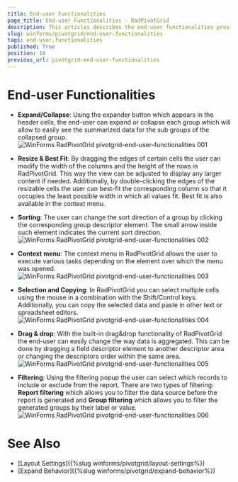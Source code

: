 ```yaml
---
title: End-user Functionalities
page_title: End-user Functionalities - RadPivotGrid
description: This articles describes the end-user functionalities provided by RadPivotGrid
slug: winforms/pivotgrid/end-user-functionalities
tags: end-user,functionalities
published: True
position: 18
previous_url: pivotgrid-end-user-functionalities
---
```


# End-user Functionalities

* __Expand/Collapse__: Using the expander button which appears in the header cells, the end-user can expand or collapse each group which will allow to easily see the summarized data for the sub groups of the collapsed group.
	![WinForms RadPivotGrid pivotgrid-end-user-functionalities 001](images/pivotgrid-end-user-functionalities001.gif)

* __Resize & Best Fit__: By dragging the edges of certain cells the user can modify the width of the columns and the height of the rows in RadPivotGrid. This way the view can be adjusted to display any larger content if needed. Additionally, by double-clicking the edges of the resizable cells the user can best-fit the corresponding column so that it occupies the least possible width in which all values fit. Best fit is also available in the context menu.

* __Sorting__: The user can change the sort direction of a group by clicking the corresponding group descriptor element. The small arrow inside such element indicates the current sort direction.
	![WinForms RadPivotGrid pivotgrid-end-user-functionalities 002](images/pivotgrid-end-user-functionalities002.png)

* __Context menu__: The context menu in RadPivotGrid allows the user to execute various tasks depending on the element over which the menu was opened.
	![WinForms RadPivotGrid pivotgrid-end-user-functionalities 003](images/pivotgrid-end-user-functionalities003.png)

* __Selection and Copying__: In RadPivotGrid you can select multiple cells using the mouse in a combination with the Shift/Control keys. Additionally, you can copy the selected data and paste in other text or spreadsheet editors.
	![WinForms RadPivotGrid pivotgrid-end-user-functionalities 004](images/pivotgrid-end-user-functionalities004.png)

* __Drag & drop__: With the built-in drag&drop functionality of RadPivotGrid the end-user can easily change the way data is aggregated. This can be done by dragging a field descriptor element to another descriptor area or changing the descriptors order within the same area.
	![WinForms RadPivotGrid pivotgrid-end-user-functionalities 005](images/pivotgrid-end-user-functionalities005.gif)

* __Filtering__: Using the filtering popup the user can select which records to include or exclude from the report. There are two types of filtering: __Report filtering__ which allows you to filter the data source before the report is generated and __Group filtering__ which allows you to filter the generated groups by their label or value.
	![WinForms RadPivotGrid pivotgrid-end-user-functionalities 006](images/pivotgrid-end-user-functionalities006.png)

# See Also

* [Layout Settings]({%slug winforms/pivotgrid/layout-settings%})
* [Expand Behavior]({%slug winforms/pivotgrid/expand-behavior%})
